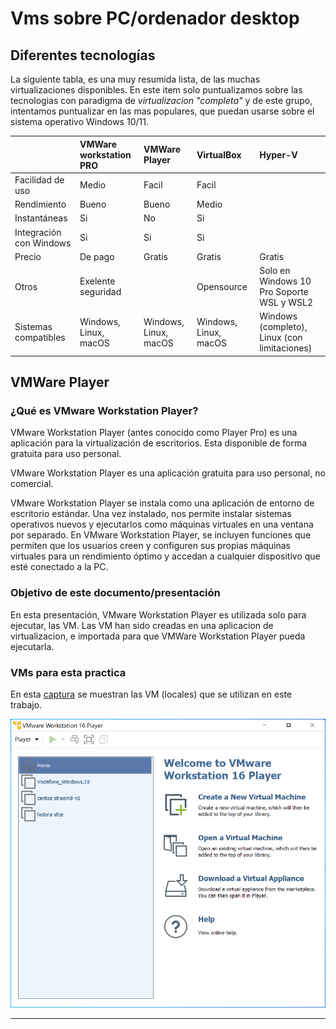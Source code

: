 # Vms sobre PC/ordenador desktop

## Diferentes tecnologías

La siguiente tabla, es una muy resumida lista, de las muchas virtualizaciones disponibles. En este item solo puntualizamos sobre las tecnologias con paradigma de _virtualizacion "completa"_ y de este grupo, intentamos puntualizar en las mas populares, que puedan usarse sobre el sistema operativo Windows 10/11.

|                       | VMWare workstation PRO| VMWare Player| VirtualBox| Hyper-V
|:--                    |:--                    |:--           |:--        |:--
|Facilidad de uso       |Medio                  |Facil         |Facil      | 
|Rendimiento            |Bueno                  |Bueno         | Medio     |
|Instantáneas           |Si                     |No            |Si         |
|Integración con Windows|Si                     |Si            |Si         | 
|Precio                 |De pago                |Gratis        |Gratis     | Gratis
|Otros                  |Exelente seguridad     |              |Opensource | Solo en Windows 10 Pro Soporte WSL y WSL2
|Sistemas compatibles   | Windows, Linux, macOS | Windows, Linux, macOS | Windows, Linux, macOS| Windows (completo), Linux (con limitaciones)

## VMWare Player

### ¿Qué es VMware Workstation Player?

VMware Workstation Player (antes conocido como Player Pro) es una aplicación para la virtualización de escritorios. Esta disponible de forma gratuita para uso personal.

VMware Workstation Player es una aplicación gratuita para uso personal, no comercial.

VMware Workstation Player se instala como una aplicación de entorno de escritorio estándar. Una vez instalado, nos permite instalar sistemas operativos nuevos y ejecutarlos como máquinas virtuales en una ventana por separado. En VMware Workstation Player, se incluyen funciones que permiten que los usuarios creen y configuren sus propias máquinas virtuales para un rendimiento óptimo y accedan a cualquier dispositivo que esté conectado a la PC.

### Objetivo de este documento/presentación

En esta presentación, VMware Workstation Player es utilizada solo para ejecutar, las VM. Las VM han sido creadas en una aplicacion de virtualizacion, e importada para que VMWare Workstation Player pueda ejecutarla.

### VMs para esta practica

En esta [captura][vmware.workstation.player] se muestran las VM (locales) que se utilizan en este trabajo.

![Vmware Workstation Player][vmware.workstation.player]

[vmware.workstation.player]: img/vmware.workstation.player.png

---


